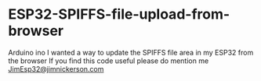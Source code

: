 # ESP32-SPIFFS-file-upload-from-browser
Arduino ino
I wanted a way to update the SPIFFS file area in my ESP32 from the browser
If you find this code useful please do mention me JimEsp32@jimnickerson.com
